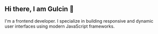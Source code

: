 ## Hi there, I am Gulcin 👋

I'm a frontend developer. I specialize in building responsive and dynamic user interfaces using modern JavaScript frameworks.

